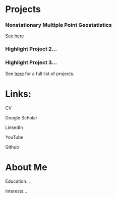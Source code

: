 # Projects

### Nonstationary Multiple Point Geostatistics
[See here](https://ammilten.github.io/projects/mps)

### Highlight Project 2...

### Highlight Project 3...

See [here](https://ammilten.github.io/projects) for a full list of projects.

# Links:
CV

Google Scholar

LinkedIn

YouTube

Github

# About Me
Education...

Interests...
